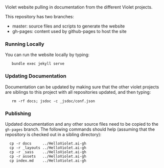 Violet website pulling in documentation from the different Violet projects.

This repository has two branches:
- master: source files and scripts to generate the website
- gh-pages: content used by github-pages to host the site

### Running Locally
You can run the website locally by typing:
```
   bundle exec jekyll serve
```

### Updating Documentation
Documentation can be updated by making sure that the other violet projects are siblings to
this project with all repositories updated, and then typing:
```
   rm -rf docs; jsdoc -c _jsdoc/conf.json
```

### Publishing
Updated documentation and any other source files need to be copied to the `gh-pages` branch. The following commands should help (assuming that the repository is checked out in a sibling directory):
```
  cp -r docs     ../HelloViolet.ai-gh
  cp -r _layouts ../HelloViolet.ai-gh
  cp -r _sass    ../HelloViolet.ai-gh
  cp -r assets   ../HelloViolet.ai-gh
  cp index.md    ../HelloViolet.ai-gh

```
